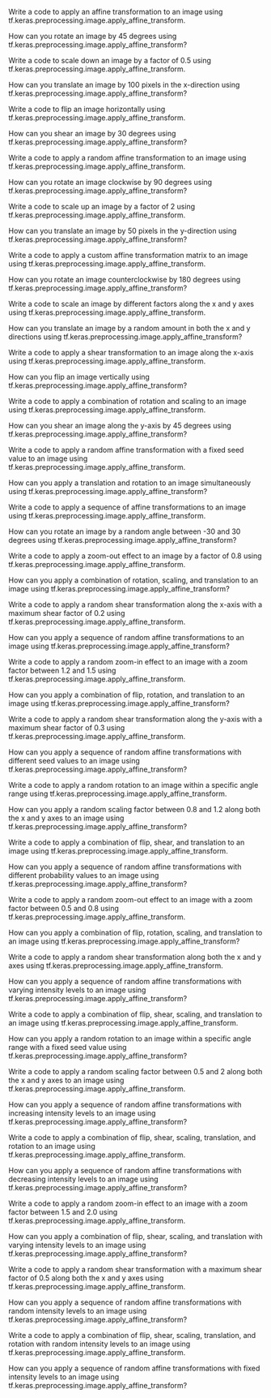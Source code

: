 Write a code to apply an affine transformation to an image using tf.keras.preprocessing.image.apply_affine_transform.

How can you rotate an image by 45 degrees using tf.keras.preprocessing.image.apply_affine_transform?

Write a code to scale down an image by a factor of 0.5 using tf.keras.preprocessing.image.apply_affine_transform.

How can you translate an image by 100 pixels in the x-direction using tf.keras.preprocessing.image.apply_affine_transform?

Write a code to flip an image horizontally using tf.keras.preprocessing.image.apply_affine_transform.

How can you shear an image by 30 degrees using tf.keras.preprocessing.image.apply_affine_transform?

Write a code to apply a random affine transformation to an image using tf.keras.preprocessing.image.apply_affine_transform.

How can you rotate an image clockwise by 90 degrees using tf.keras.preprocessing.image.apply_affine_transform?

Write a code to scale up an image by a factor of 2 using tf.keras.preprocessing.image.apply_affine_transform.

How can you translate an image by 50 pixels in the y-direction using tf.keras.preprocessing.image.apply_affine_transform?

Write a code to apply a custom affine transformation matrix to an image using tf.keras.preprocessing.image.apply_affine_transform.

How can you rotate an image counterclockwise by 180 degrees using tf.keras.preprocessing.image.apply_affine_transform?

Write a code to scale an image by different factors along the x and y axes using tf.keras.preprocessing.image.apply_affine_transform.

How can you translate an image by a random amount in both the x and y directions using tf.keras.preprocessing.image.apply_affine_transform?

Write a code to apply a shear transformation to an image along the x-axis using tf.keras.preprocessing.image.apply_affine_transform.

How can you flip an image vertically using tf.keras.preprocessing.image.apply_affine_transform?

Write a code to apply a combination of rotation and scaling to an image using tf.keras.preprocessing.image.apply_affine_transform.

How can you shear an image along the y-axis by 45 degrees using tf.keras.preprocessing.image.apply_affine_transform?

Write a code to apply a random affine transformation with a fixed seed value to an image using tf.keras.preprocessing.image.apply_affine_transform.

How can you apply a translation and rotation to an image simultaneously using tf.keras.preprocessing.image.apply_affine_transform?

Write a code to apply a sequence of affine transformations to an image using tf.keras.preprocessing.image.apply_affine_transform.

How can you rotate an image by a random angle between -30 and 30 degrees using tf.keras.preprocessing.image.apply_affine_transform?

Write a code to apply a zoom-out effect to an image by a factor of 0.8 using tf.keras.preprocessing.image.apply_affine_transform.

How can you apply a combination of rotation, scaling, and translation to an image using tf.keras.preprocessing.image.apply_affine_transform?

Write a code to apply a random shear transformation along the x-axis with a maximum shear factor of 0.2 using tf.keras.preprocessing.image.apply_affine_transform.

How can you apply a sequence of random affine transformations to an image using tf.keras.preprocessing.image.apply_affine_transform?

Write a code to apply a random zoom-in effect to an image with a zoom factor between 1.2 and 1.5 using tf.keras.preprocessing.image.apply_affine_transform.

How can you apply a combination of flip, rotation, and translation to an image using tf.keras.preprocessing.image.apply_affine_transform?

Write a code to apply a random shear transformation along the y-axis with a maximum shear factor of 0.3 using tf.keras.preprocessing.image.apply_affine_transform.

How can you apply a sequence of random affine transformations with different seed values to an image using tf.keras.preprocessing.image.apply_affine_transform?

Write a code to apply a random rotation to an image within a specific angle range using tf.keras.preprocessing.image.apply_affine_transform.

How can you apply a random scaling factor between 0.8 and 1.2 along both the x and y axes to an image using tf.keras.preprocessing.image.apply_affine_transform?

Write a code to apply a combination of flip, shear, and translation to an image using tf.keras.preprocessing.image.apply_affine_transform.

How can you apply a sequence of random affine transformations with different probability values to an image using tf.keras.preprocessing.image.apply_affine_transform?

Write a code to apply a random zoom-out effect to an image with a zoom factor between 0.5 and 0.8 using tf.keras.preprocessing.image.apply_affine_transform.

How can you apply a combination of flip, rotation, scaling, and translation to an image using tf.keras.preprocessing.image.apply_affine_transform?

Write a code to apply a random shear transformation along both the x and y axes using tf.keras.preprocessing.image.apply_affine_transform.

How can you apply a sequence of random affine transformations with varying intensity levels to an image using tf.keras.preprocessing.image.apply_affine_transform?

Write a code to apply a combination of flip, shear, scaling, and translation to an image using tf.keras.preprocessing.image.apply_affine_transform.

How can you apply a random rotation to an image within a specific angle range with a fixed seed value using tf.keras.preprocessing.image.apply_affine_transform?

Write a code to apply a random scaling factor between 0.5 and 2 along both the x and y axes to an image using tf.keras.preprocessing.image.apply_affine_transform.

How can you apply a sequence of random affine transformations with increasing intensity levels to an image using tf.keras.preprocessing.image.apply_affine_transform?

Write a code to apply a combination of flip, shear, scaling, translation, and rotation to an image using tf.keras.preprocessing.image.apply_affine_transform.

How can you apply a sequence of random affine transformations with decreasing intensity levels to an image using tf.keras.preprocessing.image.apply_affine_transform?

Write a code to apply a random zoom-in effect to an image with a zoom factor between 1.5 and 2.0 using tf.keras.preprocessing.image.apply_affine_transform.

How can you apply a combination of flip, shear, scaling, and translation with varying intensity levels to an image using tf.keras.preprocessing.image.apply_affine_transform?

Write a code to apply a random shear transformation with a maximum shear factor of 0.5 along both the x and y axes using tf.keras.preprocessing.image.apply_affine_transform.

How can you apply a sequence of random affine transformations with random intensity levels to an image using tf.keras.preprocessing.image.apply_affine_transform?

Write a code to apply a combination of flip, shear, scaling, translation, and rotation with random intensity levels to an image using tf.keras.preprocessing.image.apply_affine_transform.

How can you apply a sequence of random affine transformations with fixed intensity levels to an image using tf.keras.preprocessing.image.apply_affine_transform?